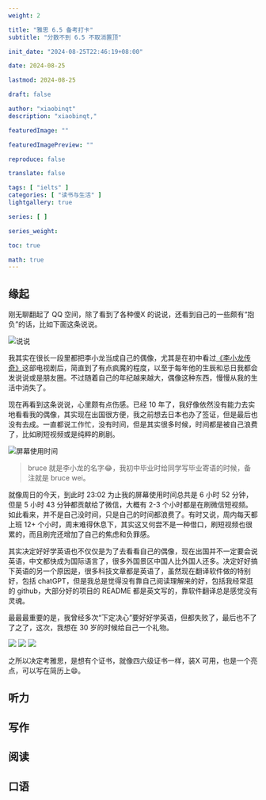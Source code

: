 ```yaml
---
weight: 2

title: "雅思 6.5 备考打卡"
subtitle: "分数不到 6.5 不取消置顶"

init_date: "2024-08-25T22:46:19+08:00"

date: 2024-08-25

lastmod: 2024-08-25

draft: false

author: "xiaobinqt"
description: "xiaobinqt,"

featuredImage: ""

featuredImagePreview: ""

reproduce: false

translate: false

tags: [ "ielts" ]
categories: [ "读书与生活" ]
lightgallery: true

series: [ ]

series_weight:

toc: true

math: true
---
```


<!-- author： xiaobinqt -->
<!-- email： xiaobinqt@163.com -->
<!-- https://xiaobinqt.github.io -->
<!-- https://www.xiaobinqt.cn -->

## 缘起

刚无聊翻起了 QQ 空间，除了看到了各种傻X 的说说，还看到自己的一些颇有“抱负”的话，比如下面这条说说。

![](https://cdn.xiaobinqt.cn/xiaobinqt.io/20240825/2243515512834a57a2f31b6961135a36.png?imageView2/0/q/75%7cwatermark/2/text/eGlhb2JpbnF0/font/dmlqYXlh/fontsize/1000/fill/IzVDNUI1Qg==/dissolve/52/gravity/SouthEast/dx/15/dy/15 '说说')

我其实在很长一段里都把李小龙当成自己的偶像，尤其是在初中看过[《李小龙传奇》](https://baike.baidu.com/item/%E6%9D%8E%E5%B0%8F%E9%BE%99%E4%BC%A0%E5%A5%87/33252)这部电视剧后，简直到了有点疯魔的程度，以至于每年他的生辰和忌日我都会发说说或是朋友圈。不过随着自己的年纪越来越大，偶像这种东西，慢慢从我的生活中消失了。

现在再看到这条说说，心里颇有点伤感。已经 10 年了，我好像依然没有能力去实地看看我的偶像，其实现在出国很方便，我之前想去日本也办了签证，但是最后也没有去成。一直都说工作忙，没有时间，但是其实很多时候，时间都是被自己浪费了，比如刷短视频或是纯粹的刷剧。

![](https://cdn.xiaobinqt.cn/xiaobinqt.io/20240825/1621032574b54c7d8190fea23aab473c.png?imageView2/0/q/75%7cwatermark/2/text/eGlhb2JpbnF0/font/dmlqYXlh/fontsize/1000/fill/IzVDNUI1Qg==/dissolve/52/gravity/SouthEast/dx/15/dy/15 '屏幕使用时间')

> bruce 就是李小龙的名字:joy:，我初中毕业时给同学写毕业寄语的时候，备注就是 bruce wei。

就像周日的今天，到此时 23:02 为止我的屏幕使用时间总共是 6 小时 52 分钟，但是 5 小时 43 分钟都贡献给了微信，大概有 2-3 个小时都是在刷微信短视频。如此看来，并不是自己没时间，只是自己的时间都浪费了。有时又说，周内每天都上班 12+
个小时，周末难得休息下，其实这又何尝不是一种借口，刷短视频也很累的，而且刷完还增加了自己的焦虑和负罪感。

其实决定好好学英语也不仅仅是为了去看看自己的偶像，现在出国并不一定要会说英语，中文都快成为国际语言了，很多外国景区中国人比外国人还多。决定好好搞下英语的另一个原因是，很多科技文章都是英语了，虽然现在翻译软件做的特别好，包括 chatGPT，但是我总是觉得没有靠自己阅读理解来的好，包括我经常逛的 github，大部分好的项目的 README 都是英文写的，靠软件翻译总是感觉没有灵魂。

最最最重要的是，我曾经多次“下定决心”要好好学英语，但都失败了，最后也不了了之了，这次，我想在 30 岁的时候给自己一个礼物。

![](https://cdn.xiaobinqt.cn/xiaobinqt.io/20240825/c0513bc2eb6044c2a8634148ceda1c0b.png?imageView2/0/q/75%7cwatermark/2/text/eGlhb2JpbnF0/font/dmlqYXlh/fontsize/1000/fill/IzVDNUI1Qg==/dissolve/52/gravity/SouthEast/dx/15/dy/15)
![](https://cdn.xiaobinqt.cn/xiaobinqt.io/20240825/5abba09edbde462aad6242f3d6719ca7.png?imageView2/0/q/75%7cwatermark/2/text/eGlhb2JpbnF0/font/dmlqYXlh/fontsize/1000/fill/IzVDNUI1Qg==/dissolve/52/gravity/SouthEast/dx/15/dy/15)
![](https://cdn.xiaobinqt.cn/xiaobinqt.io/20240825/776e8d08a74e4398a260a0f320be71f0.png?imageView2/0/q/75%7cwatermark/2/text/eGlhb2JpbnF0/font/dmlqYXlh/fontsize/1000/fill/IzVDNUI1Qg==/dissolve/52/gravity/SouthEast/dx/15/dy/15)

之所以决定考雅思，是想有个证书，就像四六级证书一样，装X 可用，也是一个亮点，可以写在简历上:smile:。

## 听力

## 写作

## 阅读

## 口语





